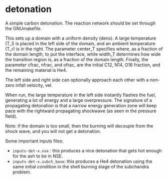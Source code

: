 # detonation

A simple carbon detonation.  The reaction network should be set
through the GNUmakefile.

This sets up a domain with a uniform density (dens).  A large
temperature (T_l) is placed in the left side of the domain, and an
ambient temperature (T_r) is in the right.  The parameter center_T
specifies where, as a fraction of the domain length, to put the
interface, while width_T determines how wide the transition region is,
as a fraction of the domain length. Finally, the parameter cfrac, nfrac,
and ofrac, are the initial C12, N14, O16 fraction, and the remaining
material is He4.

The left side and right side can optionally approach each other with a
non-zero infall velocity, vel.

When run, the large temperature in the left side instantly flashes the
fuel, generating a lot of energy and a large overpressure.  The
signature of a propagating detonation is that a narrow energy
generation zone will keep pace with the rightward propagating
shockwave (as seen in the pressure field).

Note: if the domain is too small, then the burning will decouple from
the shock wave, and you will not get a detonation.

Some important inputs files:

* `inputs-det-x.nse` : this produces a nice detonation that gets hot
  enough for the ash to be in NSE.
* `inputs-det-x.subch_base`: this produces a He4 detonation using the
same initial condition in the shell burning stage of the subchandra problem.

